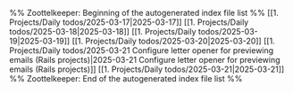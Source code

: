 %% Zoottelkeeper: Beginning of the autogenerated index file list  %%
 [[1. Projects/Daily todos/2025-03-17|2025-03-17]]
 [[1. Projects/Daily todos/2025-03-18|2025-03-18]]
 [[1. Projects/Daily todos/2025-03-19|2025-03-19]]
 [[1. Projects/Daily todos/2025-03-20|2025-03-20]]
 [[1. Projects/Daily todos/2025-03-21 Configure letter opener for previewing emails (Rails projects)|2025-03-21 Configure letter opener for previewing emails (Rails projects)]]
 [[1. Projects/Daily todos/2025-03-21|2025-03-21]]
%% Zoottelkeeper: End of the autogenerated index file list  %%
